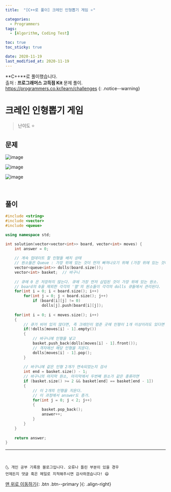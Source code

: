```yaml
---
title:  "[C++로 풀이] 크레인 인형뽑기 게임 ⭐" 

categories:
  - Programmers
tags:
  - [Algorithm, Coding Test]

toc: true
toc_sticky: true

date: 2020-11-19
last_modified_at: 2020-11-19
---
```

**C++**로 풀이했습니다.  
출처 : **프로그래머스 고득점 Kit** 문제 풀이. <https://programmers.co.kr/learn/challenges>
{: .notice--warning}

# 크레인 인형뽑기 게임

> 난이도 ⭐

## 문제

![image](https://user-images.githubusercontent.com/42318591/99637043-a446ff80-2a87-11eb-9c0c-2fe1eebe9dd7.png)

![image](https://user-images.githubusercontent.com/42318591/99637128-c17bce00-2a87-11eb-91dc-e5acfb72cc6a.png)

![image](https://user-images.githubusercontent.com/42318591/99637169-d0628080-2a87-11eb-9221-b23093fb5392.png)

<br>

## 풀이 

```cpp
#include <string>
#include <vector>
#include <queue>

using namespace std;

int solution(vector<vector<int>> board, vector<int> moves) {
    int answer = 0;
    
    // 계속 업데이트 할 인형들 배치 상태
    // 원소들은 Queue : 가장 위에 있는 것이 먼저 빠져나오기 위해 (가장 위에 있는 것이 가장 먼저 큐에 삽입되게 할 것이다. (가장 먼저 제거되기 위해))
    vector<queue<int>> dolls(board.size());  
    vector<int> basket;  // 바구니
    
    // 큐에 0 은 저장하지 않는다. 큐에 가장 먼저 삽입된 것이 가장 위에 있는 원소.
    // board의 0을 제외한 각각의 '열'의 원소들이 각각의 dolls 큐들에서 관리된다.
    for(int i = 0; i < board.size(); i++)
        for(int j = 0; j < board.size(); j++)
            if (board[i][j] != 0)
                dolls[j].push(board[i][j]);
    
    for(int i = 0; i < moves.size(); i++)
    {
        // 큐가 비어 있지 않다면, 즉 크레인이 멈춘 곳에 인형이 1개 이상이라도 있다면
        if(!dolls[moves[i] - 1].empty())
        {
            // 바구니에 인형을 넣고
            basket.push_back(dolls[moves[i] - 1].front());
            // 격자에선 해당 인형을 지운다.
            dolls[moves[i] - 1].pop();
        }
        
        // 바구니에 같은 인형 2개가 연속되었는지 검사
        int end = basket.size() - 1;
        // 바구니의 마지막 원소, 마지막에서 두번째 원소가 같은 종류라면
        if (basket.size() >= 2 && basket[end] == basket[end - 1]) 
        {
            // 이 2개의 인형을 지운다.
            // 이 과정에서 answer도 증가.
            for(int j = 0; j < 2; j++)
            {
                basket.pop_back();
                answer++;
            }
        }
    }
    
    return answer;
}
```

***
<br>

    🌜 개인 공부 기록용 블로그입니다. 오류나 틀린 부분이 있을 경우 
    언제든지 댓글 혹은 메일로 지적해주시면 감사하겠습니다! 😄

[맨 위로 이동하기](#){: .btn .btn--primary }{: .align-right}